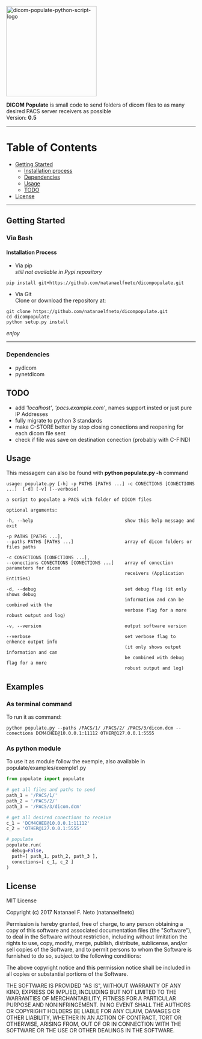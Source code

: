 <p align="left">
  <a href="#">
    <img 
      alt="dicom-populate-python-script-logo" 
      src="https://raw.githubusercontent.com/natanaelfneto/dicompopulate/master/assets/dp-logo.png" 
      width="240" />
  </a>
</p>

**DICOM Populate** is small code to send folders of dicom files to as many desired PACS server receivers as possible\
Version: **0.5**
***
# Table of Contents
* [Getting Started](#getting-started)
    * [Installation process](#installation-process)
    * [Dependencies](#dependencies)
    * [Usage](#usage)
    * [TODO](#TODO)
* [License](#license)
***
## Getting Started
### Via Bash
#### Installation Process
* Via pip\
_still not available in Pypi repository_
```Shell
pip install git+https://github.com/natanaelfneto/dicompopulate.git
```
* Via Git\
Clone or download the repository at:
```Shell
git clone https://github.com/natanaelfneto/dicompopulate.git
cd dicompopulate
python setup.py install
```
_enjoy_
***
### Dependencies
- pydicom
- pynetdicom
## TODO
* add _'localhost'_, _'pacs.example.com'_, names support insted or just pure IP Addresses
* fully migrate to python 3 standards
* make C-STORE better by stop closing conections and reopening for each dicom file sent
* check if file was save on destination conection (probably with C-FIND)
## Usage
This messagem can also be found with **python populate.py -h** command
```ShellSession
usage: populate.py [-h] -p PATHS [PATHS ...] -c CONECTIONS [CONECTIONS ...]  [-d] [-v] [--verbose]

a script to populate a PACS with folder of DICOM files

optional arguments:

-h, --help                                  show this help message and exit

-p PATHS [PATHS ...], 
--paths PATHS [PATHS ...]                   array of dicom folders or files paths

-c CONECTIONS [CONECTIONS ...],
--conections CONECTIONS [CONECTIONS ...]    array of conection parameters for dicom 
                                            receivers (Application Entities)

-d, --debug                                 set debug flag (it only shows debug
                                            information and can be combined with the 
                                            verbose flag for a more robust output and log)

-v, --version                               output software version

--verbose                                   set verbose flag to enhence output info
                                            (it only shows output information and can
                                            be combined with debug flag for a more
                                            robust output and log)
```
## Examples
### As terminal command
To run it as command:
```Shell
python populate.py --paths /PACS/1/ /PACS/2/ /PACS/3/dicom.dcm --conections DCM4CHEE@10.0.0.1:11112 OTHER@127.0.0.1:5555
```
### As python module
To use it as module follow the exemple, also available in populate/examples/exemple1.py
```Python
from populate import populate

# get all files and paths to send
path_1 = '/PACS/1/'
path_2 = '/PACS/2/'
path_3 = '/PACS/3/dicom.dcm'

# get all desired conections to receive
c_1 = 'DCM4CHEE@10.0.0.1:11112'
c_2 = 'OTHER@127.0.0.1:5555'

# populate
populate.run(
  debug=False,
  path=[ path_1, path_2, path_3 ],
  conections=[ c_1, c_2 ]
)
```
## License
MIT License

Copyright (c) 2017 Natanael F. Neto (natanaelfneto)

Permission is hereby granted, free of charge, to any person obtaining a copy
of this software and associated documentation files (the "Software"), to deal
in the Software without restriction, including without limitation the rights
to use, copy, modify, merge, publish, distribute, sublicense, and/or sell
copies of the Software, and to permit persons to whom the Software is
furnished to do so, subject to the following conditions:

The above copyright notice and this permission notice shall be included in all
copies or substantial portions of the Software.

THE SOFTWARE IS PROVIDED "AS IS", WITHOUT WARRANTY OF ANY KIND, EXPRESS OR
IMPLIED, INCLUDING BUT NOT LIMITED TO THE WARRANTIES OF MERCHANTABILITY,
FITNESS FOR A PARTICULAR PURPOSE AND NONINFRINGEMENT. IN NO EVENT SHALL THE
AUTHORS OR COPYRIGHT HOLDERS BE LIABLE FOR ANY CLAIM, DAMAGES OR OTHER
LIABILITY, WHETHER IN AN ACTION OF CONTRACT, TORT OR OTHERWISE, ARISING FROM,
OUT OF OR IN CONNECTION WITH THE SOFTWARE OR THE USE OR OTHER DEALINGS IN THE
SOFTWARE.